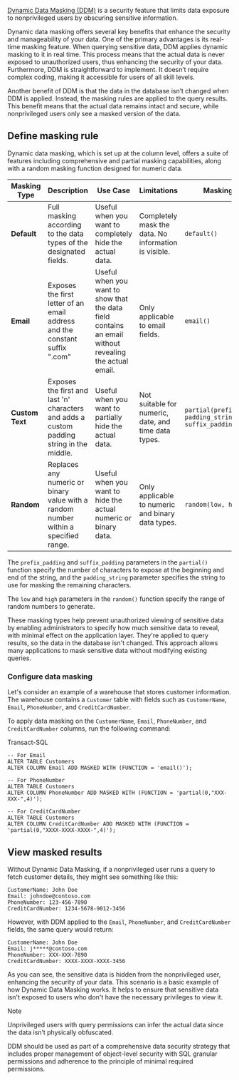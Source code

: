 [Dynamic Data Masking (DDM)](https://learn.microsoft.com/en-us/fabric/data-warehouse/dynamic-data-masking) is a security feature that limits data exposure to nonprivileged users by obscuring sensitive information.

Dynamic data masking offers several key benefits that enhance the security and manageability of your data. One of the primary advantages is its real-time masking feature. When querying sensitive data, DDM applies dynamic masking to it in real time. This process means that the actual data is never exposed to unauthorized users, thus enhancing the security of your data. Furthermore, DDM is straightforward to implement. It doesn’t require complex coding, making it accessible for users of all skill levels.

Another benefit of DDM is that the data in the database isn’t changed when DDM is applied. Instead, the masking rules are applied to the query results. This benefit means that the actual data remains intact and secure, while nonprivileged users only see a masked version of the data.

## Define masking rule

Dynamic data masking, which is set up at the column level, offers a suite of features including comprehensive and partial masking capabilities, along with a random masking function designed for numeric data.

|Masking Type|Description|Use Case|Limitations|Masking Rule|
|---|---|---|---|---|
|**Default**|Full masking according to the data types of the designated fields.|Useful when you want to completely hide the actual data.|Completely mask the data. No information is visible.|`default()`|
|**Email**|Exposes the first letter of an email address and the constant suffix ".com"|Useful when you want to show that the data field contains an email without revealing the actual email.|Only applicable to email fields.|`email()`|
|**Custom Text**|Exposes the first and last 'n' characters and adds a custom padding string in the middle.|Useful when you want to partially hide the actual data.|Not suitable for numeric, date, and time data types.|`partial(prefix_padding, padding_string, suffix_padding)`|
|**Random**|Replaces any numeric or binary value with a random number within a specified range.|Useful when you want to hide the actual numeric or binary data.|Only applicable to numeric and binary data types.|`random(low, high)`|

The `prefix_padding` and `suffix_padding` parameters in the `partial()` function specify the number of characters to expose at the beginning and end of the string, and the `padding_string` parameter specifies the string to use for masking the remaining characters.

The `low` and `high` parameters in the `random()` function specify the range of random numbers to generate.

These masking types help prevent unauthorized viewing of sensitive data by enabling administrators to specify how much sensitive data to reveal, with minimal effect on the application layer. They're applied to query results, so the data in the database isn't changed. This approach allows many applications to mask sensitive data without modifying existing queries.

### Configure data masking

Let's consider an example of a warehouse that stores customer information. The warehouse contains a `Customer` table with fields such as `CustomerName`, `Email`, `PhoneNumber`, and `CreditCardNumber`.

To apply data masking on the `CustomerName`, `Email`, `PhoneNumber`, and `CreditCardNumber` columns, run the following command:

Transact-SQL

```
-- For Email
ALTER TABLE Customers
ALTER COLUMN Email ADD MASKED WITH (FUNCTION = 'email()');

-- For PhoneNumber
ALTER TABLE Customers
ALTER COLUMN PhoneNumber ADD MASKED WITH (FUNCTION = 'partial(0,"XXX-XXX-",4)');

-- For CreditCardNumber
ALTER TABLE Customers
ALTER COLUMN CreditCardNumber ADD MASKED WITH (FUNCTION = 'partial(0,"XXXX-XXXX-XXXX-",4)');
```

## View masked results

Without Dynamic Data Masking, if a nonprivileged user runs a query to fetch customer details, they might see something like this:

```
CustomerName: John Doe
Email: johndoe@contoso.com
PhoneNumber: 123-456-7890
CreditCardNumber: 1234-5678-9012-3456
```

However, with DDM applied to the `Email`, `PhoneNumber`, and `CreditCardNumber` fields, the same query would return:

```
CustomerName: John Doe
Email: j*****@contoso.com
PhoneNumber: XXX-XXX-7890
CreditCardNumber: XXXX-XXXX-XXXX-3456
```

As you can see, the sensitive data is hidden from the nonprivileged user, enhancing the security of your data. This scenario is a basic example of how Dynamic Data Masking works. It helps to ensure that sensitive data isn't exposed to users who don't have the necessary privileges to view it.

Note

Unprivileged users with query permissions can infer the actual data since the data isn’t physically obfuscated.

DDM should be used as part of a comprehensive data security strategy that includes proper management of object-level security with SQL granular permissions and adherence to the principle of minimal required permissions.